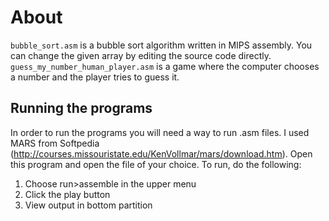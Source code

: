 # About #

```bubble_sort.asm``` is a bubble sort algorithm written in MIPS assembly. You can change the given array by editing the source code directly. ```guess_my_number_human_player.asm``` is a game where the computer chooses a number and the player tries to guess it.

## Running the programs ##

In order to run the programs you will need a way to run .asm files. I used MARS from Softpedia (http://courses.missouristate.edu/KenVollmar/mars/download.htm). Open this program and open the file of your choice. To run, do the following:

1. Choose run>assemble in the upper menu
2. Click the play button
3. View output in bottom partition
